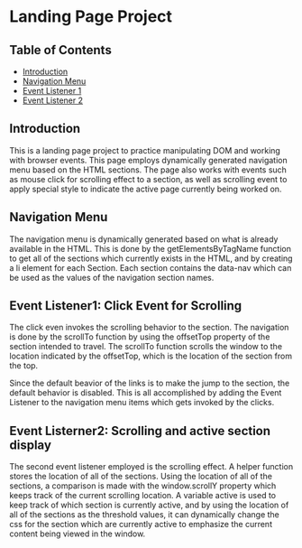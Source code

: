 # Landing Page Project

## Table of Contents

* [Introduction](#Introduction)
* [Navigation Menu](#Navigation_Menu)
* [Event Listener 1](#Event_Listener1:_Click_Event_for_Scrolling)
* [Event Listener 2](#Event_Listerner2:_Scrolling_and_active_section_display)

## Introduction

This is a landing page project to practice manipulating DOM and working with browser events. This page employs dynamically generated navigation menu based on the HTML sections. The page also works with events such as mouse click for scrolling effect to a section, as well as scrolling event to apply special style to indicate the active page currently being worked on.

## Navigation Menu

The navigation menu is dynamically generated based on what is already available in the HTML. This is done by the getElementsByTagName function to get all of the sections which currently exists in the HTML, and by creating a li element for each Section. Each section contains the data-nav which can be used as the values of the navigation section names.

## Event Listener1: Click Event for Scrolling

The click even invokes the scrolling behavior to the section. The navigation is done by the scrollTo function by using the offsetTop property of the section intended to travel. The scrollTo function scrolls the window to the location indicated by the offsetTop, which is the location of the section from the top.

Since the default beavior of the links is to make the jump to the section, the default behavior is disabled. This is all accomplished by adding the Event Listener to the navigation menu items which gets invoked by the clicks.

## Event Listerner2: Scrolling and active section display

The second event listener employed is the scrolling effect. A helper function stores the location of all of the sections. Using the location of all of the sections, a comparison is made with the window.scrollY property which keeps track of the current scrolling location. A variable active is used to keep track of which section is currently active, and by using the location of all of the sections as the threshold values, it can dynamically change the css for the section which are currently active to emphasize the current content being viewed in the window.
